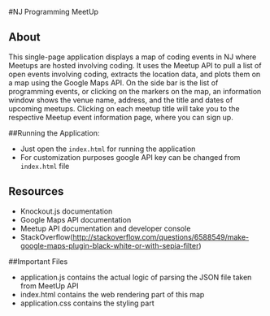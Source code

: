 #NJ Programming MeetUp

## About
This single-page application displays a map of coding events in NJ where Meetups are hosted involving coding.  It uses the Meetup API to pull a list of open events involving coding, extracts the location data, and plots them on a map using the Google Maps API.  On the side bar is the list of programming events, or clicking on the markers on the map, an information window shows the venue name, address, and the title and dates of upcoming meetups.  Clicking on each meetup title will take you to the respective Meetup event information page, where you can sign up.

##Running the Application:

- Just open the `index.html` for running the application
- For customization purposes google API key can be changed from `index.html` file

## Resources
- Knockout.js documentation
- Google Maps API documentation
- Meetup API documentation and developer console
- StackOverflow(http://stackoverflow.com/questions/6588549/make-google-maps-plugin-black-white-or-with-sepia-filter)

##Important Files
- application.js contains the actual logic of parsing the JSON file taken from MeetUp API
- index.html contains the web rendering part of this map
- application.css contains the styling part